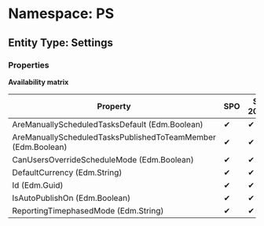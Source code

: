 # Namespace: PS

## Entity Type: Settings

### Properties

**Availability matrix**

Property | SPO | SP 2019 | SP 2016 | SP 2013
----------|-----|---------|---------|--------
AreManuallyScheduledTasksDefault (Edm.Boolean) | ✔ | ✔ | ✖ | ✖
AreManuallyScheduledTasksPublishedToTeamMember (Edm.Boolean) | ✔ | ✔ | ✖ | ✖
CanUsersOverrideScheduleMode (Edm.Boolean) | ✔ | ✔ | ✖ | ✖
DefaultCurrency (Edm.String) | ✔ | ✔ | ✖ | ✖
Id (Edm.Guid) | ✔ | ✔ | ✖ | ✖
IsAutoPublishOn (Edm.Boolean) | ✔ | ✔ | ✖ | ✖
ReportingTimephasedMode (Edm.String) | ✔ | ✔ | ✖ | ✖


